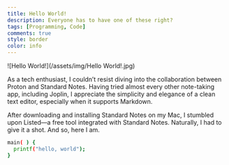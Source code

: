 ```yaml
---
title: Hello World!
description: Everyone has to have one of these right?
tags: [Programming, Code]
comments: true
style: border
color: info
---
```


![Hello World!](/assets/img/Hello World!.jpg)

As a tech enthusiast, I couldn’t resist diving into the collaboration between Proton and Standard Notes. Having tried almost every other note-taking app, including Joplin, I appreciate the simplicity and elegance of a clean text editor, especially when it supports Markdown.

After downloading and installing Standard Notes on my Mac, I stumbled upon Listed—a free tool integrated with Standard Notes. Naturally, I had to give it a shot. And so, here I am.

```bash
main( ) {  
  printf("hello, world");  
}
```
